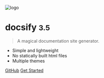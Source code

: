 <!-- _coverpage.md -->

![logo](https://www.daodejing.org/logo.gif)

# docsify <small>3.5</small>

> A magical documentation site generator.

- Simple and lightweight
- No statically built html files
- Multiple themes

[GitHub](https://github.com/docsifyjs/docsify/)
[Get Started](#Welcome)

<!-- background image -->

